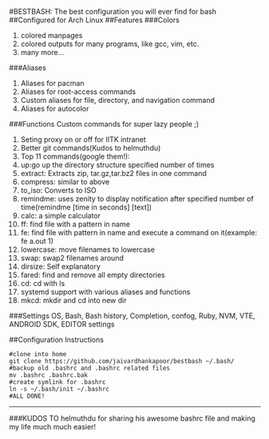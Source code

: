 #BESTBASH: The best configuration you will ever find for bash
##Configured for Arch Linux
##Features
###Colors
1. colored manpages
2. colored outputs for many programs, like gcc, vim, etc.
3. many more...

###Aliases
1. Aliases for pacman
2. Aliases for root-access commands
3. Custom aliases for file, directory, and navigation command
4. Aliases for autocolor

###Functions
Custom commands for super lazy people ;)
1. Seting proxy on or off for  IITK intranet
2. Better git commands(Kudos to helmuthdu)
3. Top 11 commands(google them!):
  1. up:go up the directory structure specified number of times
  2. extract: Extracts zip, tar.gz,tar.bz2 files in one command
  3. compress: similar to above
  4. to_iso: Converts to ISO
  5. remindme: uses  zenity to display notification after specified number of time(remindme [time in seconds] [text])
  6. calc: a simple calculator
  7. ff: find file with a pattern in name
  8. fe: find file with pattern in name and execute a command on it(example: fe a.out 1)
  9. lowercase: move filenames to lowercase
  10. swap: swap2 filenames around
  11. dirsize: Self explanatory
  12. fared: find and remove all empty directories
  13. cd: cd with ls
  14. systemd support with various aliases and functions
  15. mkcd: mkdir and cd into new dir

###Settings
OS, Bash, Bash history, Completion, confog, Ruby, NVM, VTE, ANDROID SDK, EDITOR settings

##Configuration Instructions
  ```
  #clone into home
  git clone https://github.com/jaivardhankapoor/bestbash ~/.bash/
  #backup old .bashrc and .bashrc related files
  mv .bashrc .bashrc.bak
  #create symlink for .bashrc
  ln -s ~/.bash/init ~/.bashrc
  #ALL DONE!
 ```
----
###KUDOS TO helmuthdu for sharing his awesome bashrc file and making my life much much easier!

